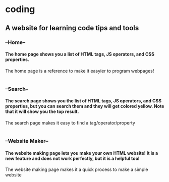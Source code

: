 # coding
## A website for learning code tips and tools
### –Home–
#### The home page shows you a list of HTML tags, JS operators, and CSS properties.
The home page is a reference to make it easyier to program webpages!
#
### –Search–
#### The search page shows you the list of HTML tags, JS operators, and CSS properties, but you can search them and they will get colored yellow. Note that it will show you the top result.
The search page makes it easy to find a tag/operator/property
#
### –Website Maker–
#### The website making page lets you make your own HTML website! It is a new feature and does not work perfectly, but it is a helpful tool
The website making page makes it a quick process to make a simple website
